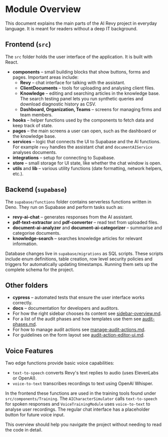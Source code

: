 # Module Overview

This document explains the main parts of the AI Revy project in everyday language. It is meant for readers without a deep IT background.

## Frontend (`src`)

The `src` folder holds the user interface of the application. It is built with React.

- **components** – small building blocks that show buttons, forms and pages. Important areas include:
  - **Revy** – chat interface for talking with the assistant.
  - **ClientDocuments** – tools for uploading and analysing client files.
  - **Knowledge** – editing and searching articles in the knowledge base. The search testing panel lets you run synthetic queries and download diagnostic history as CSV.
  - **Dashboard, Organization, Teams** – screens for managing firms and team members.
- **hooks** – helper functions used by the components to fetch data and keep track of state.
- **pages** – the main screens a user can open, such as the dashboard or the knowledge base.
- **services** – logic that connects the UI to Supabase and the AI functions. For example `revy` handles the assistant chat and `documentAIService` analyses documents.
- **integrations** – setup for connecting to Supabase.
- **store** – small storage for UI state, like whether the chat window is open.
- **utils** and **lib** – various utility functions (date formatting, network helpers, etc.).

## Backend (`supabase`)

The `supabase/functions` folder contains serverless functions written in Deno. They run on Supabase and perform tasks such as:

- **revy-ai-chat** – generates responses from the AI assistant.
- **pdf-text-extractor** and **pdf-converter** – read text from uploaded files.
- **document-ai-analyzer** and **document-ai-categorizer** – summarise and categorise documents.
- **knowledge-search** – searches knowledge articles for relevant information.

Database changes live in `supabase/migrations` as SQL scripts.
These scripts include enum definitions, table creation, row level security
policies and triggers for automatically updating timestamps. Running them sets up
the complete schema for the project.

## Other folders

- **cypress** – automated tests that ensure the user interface works correctly.
- **docs** – documentation for developers and auditors.
- For how the right sidebar chooses its content see [sidebar-overview.md](sidebar-overview.md).
- For a list of the audit phases and how templates use them see [audit-phases.md](audit-phases.md).
- For how to manage audit actions see [manage-audit-actions.md](manage-audit-actions.md).
- For guidelines on the form layout see [audit-action-editor-ui.md](audit-action-editor-ui.md).

## Voice Features

Two edge functions provide basic voice capabilities:

- `text-to-speech` converts Revy's text replies to audio (uses ElevenLabs or OpenAI).
- `voice-to-text` transcribes recordings to text using OpenAI Whisper.

In the frontend these functions are used in the training tools found under `src/components/Training`. The
`AICharacterSimulator` calls `text-to-speech` for spoken responses and `VoiceTrainingModule` uses
`voice-to-text` to analyse user recordings. The regular chat interface has a placeholder button for future
voice input.

This overview should help you navigate the project without needing to read the code in detail.

